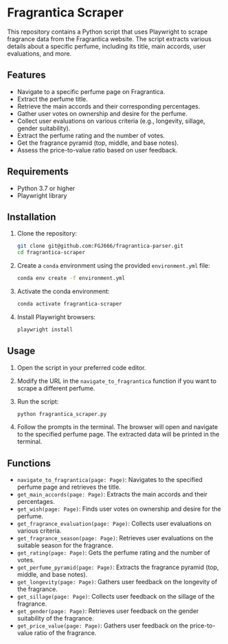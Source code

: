 # Fragrantica Scraper

This repository contains a Python script that uses Playwright to scrape fragrance data from the Fragrantica website. The script extracts various details about a specific perfume, including its title, main accords, user evaluations, and more.

## Features

- Navigate to a specific perfume page on Fragrantica.
- Extract the perfume title.
- Retrieve the main accords and their corresponding percentages.
- Gather user votes on ownership and desire for the perfume.
- Collect user evaluations on various criteria (e.g., longevity, sillage, gender suitability).
- Extract the perfume rating and the number of votes.
- Get the fragrance pyramid (top, middle, and base notes).
- Assess the price-to-value ratio based on user feedback.

## Requirements

- Python 3.7 or higher
- Playwright library

## Installation

1. Clone the repository:

   ```bash
   git clone git@github.com:FGJ666/fragrantica-parser.git
   cd fragrantica-scraper
   ```

2. Create a `conda` environment using the provided `environment.yml` file:

   ```bash
   conda env create -f environment.yml
   ```

3. Activate the conda environment:

   ```bash
   conda activate fragrantica-scraper
   ```

4. Install Playwright browsers:

   ```bash
   playwright install
   ```

## Usage

1. Open the script in your preferred code editor.
2. Modify the URL in the `navigate_to_fragrantica` function if you want to scrape a different perfume.
3. Run the script:

   ```bash
   python fragrantica_scraper.py
   ```

4. Follow the prompts in the terminal. The browser will open and navigate to the specified perfume page. The extracted data will be printed in the terminal.

## Functions

- `navigate_to_fragrantica(page: Page)`: Navigates to the specified perfume page and retrieves the title.
- `get_main_accords(page: Page)`: Extracts the main accords and their percentages.
- `get_wish(page: Page)`: Finds user votes on ownership and desire for the perfume.
- `get_fragrance_evaluation(page: Page)`: Collects user evaluations on various criteria.
- `get_fragrance_season(page: Page)`: Retrieves user evaluations on the suitable season for the fragrance.
- `get_rating(page: Page)`: Gets the perfume rating and the number of votes.
- `get_perfume_pyramid(page: Page)`: Extracts the fragrance pyramid (top, middle, and base notes).
- `get_longevity(page: Page)`: Gathers user feedback on the longevity of the fragrance.
- `get_sillage(page: Page)`: Collects user feedback on the sillage of the fragrance.
- `get_gender(page: Page)`: Retrieves user feedback on the gender suitability of the fragrance.
- `get_price_value(page: Page)`: Gathers user feedback on the price-to-value ratio of the fragrance.
